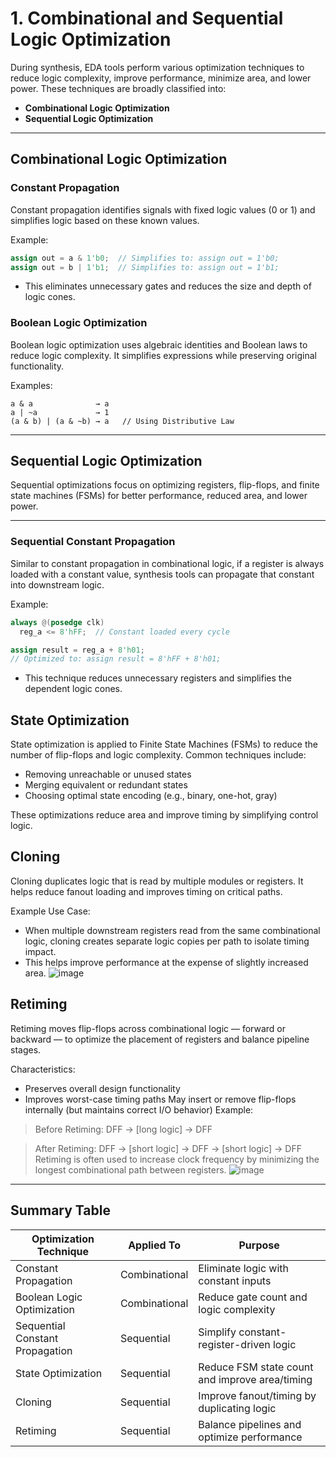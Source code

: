 # 1. Combinational and Sequential Logic Optimization

During synthesis, EDA tools perform various optimization techniques to reduce logic complexity, improve performance, minimize area, and lower power. These techniques are broadly classified into:

- **Combinational Logic Optimization**
- **Sequential Logic Optimization**

---

## Combinational Logic Optimization

### Constant Propagation

Constant propagation identifies signals with fixed logic values (0 or 1) and simplifies logic based on these known values.

Example:
```verilog
assign out = a & 1'b0;  // Simplifies to: assign out = 1'b0;
assign out = b | 1'b1;  // Simplifies to: assign out = 1'b1;
```
- This eliminates unnecessary gates and reduces the size and depth of logic cones.
### Boolean Logic Optimization

Boolean logic optimization uses algebraic identities and Boolean laws to reduce logic complexity. It simplifies expressions while preserving original functionality.

Examples:
```text
a & a              → a
a | ~a             → 1
(a & b) | (a & ~b) → a   // Using Distributive Law
```

---

## Sequential Logic Optimization

Sequential optimizations focus on optimizing registers, flip-flops, and finite state machines (FSMs) for better performance, reduced area, and lower power.

---

### Sequential Constant Propagation

Similar to constant propagation in combinational logic, if a register is always loaded with a constant value, synthesis tools can propagate that constant into downstream logic.

Example:
```verilog
always @(posedge clk)
  reg_a <= 8'hFF;  // Constant loaded every cycle

assign result = reg_a + 8'h01;  
// Optimized to: assign result = 8'hFF + 8'h01;
```
- This technique reduces unnecessary registers and simplifies the dependent logic cones.

## State Optimization
State optimization is applied to Finite State Machines (FSMs) to reduce the number of flip-flops and logic complexity. Common techniques include:
- Removing unreachable or unused states
- Merging equivalent or redundant states
- Choosing optimal state encoding (e.g., binary, one-hot, gray)

These optimizations reduce area and improve timing by simplifying control logic.

## Cloning
Cloning duplicates logic that is read by multiple modules or registers. It helps reduce fanout loading and improves timing on critical paths.

Example Use Case:
- When multiple downstream registers read from the same combinational logic, cloning creates separate logic copies per path to isolate timing impact.
- This helps improve performance at the expense of slightly increased area.
![image](https://github.com/user-attachments/assets/65da61d9-bac5-4811-bd38-57e28988f383)

## Retiming
Retiming moves flip-flops across combinational logic — forward or backward — to optimize the placement of registers and balance pipeline stages.

Characteristics:
- Preserves overall design functionality
- Improves worst-case timing paths
May insert or remove flip-flops internally (but maintains correct I/O behavior)
Example:
> Before Retiming:
DFF -> [long logic] -> DFF

> After Retiming:
DFF -> [short logic] -> DFF -> [short logic] -> DFF
Retiming is often used to increase clock frequency by minimizing the longest combinational path between registers.
![image](https://github.com/user-attachments/assets/fe84229b-559a-4eda-a544-52d77aa06367)

---
 ## Summary Table

| Optimization Technique             | Applied To     | Purpose                                        |
|-----------------------------------|----------------|------------------------------------------------|
| Constant Propagation              | Combinational  | Eliminate logic with constant inputs           |
| Boolean Logic Optimization        | Combinational  | Reduce gate count and logic complexity         |
| Sequential Constant Propagation   | Sequential     | Simplify constant-register-driven logic        |
| State Optimization                | Sequential     | Reduce FSM state count and improve area/timing |
| Cloning                           | Sequential     | Improve fanout/timing by duplicating logic     |
| Retiming                          | Sequential     | Balance pipelines and optimize performance     |


